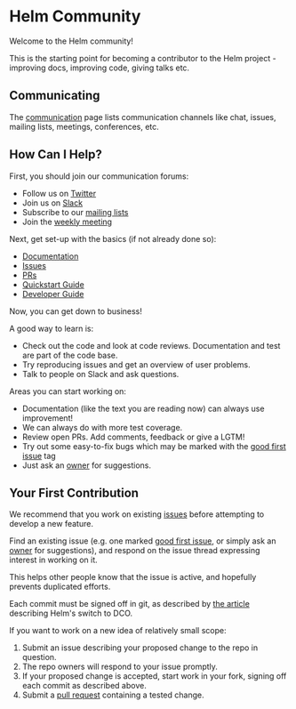 # Helm Community

Welcome to the Helm community!

This is the starting point for becoming a contributor to the Helm project - improving docs, improving code, giving talks etc.

## Communicating

The [communication](communication.md) page lists communication channels like chat,
issues, mailing lists, meetings, conferences, etc.

## How Can I Help?

First, you should join our communication forums:

- Follow us on [Twitter](communication.md#social-media)
- Join us on [Slack](communication.md#slack)
- Subscribe to our [mailing lists](communication.md#mailing-lists)
- Join the [weekly meeting](communication.md#meetings) 

Next, get set-up with the basics (if not already done so):

- [Documentation](https://docs.helm.sh/)
- [Issues](https://github.com/helm/helm/issues)
- [PRs](https://github.com/helm/helm/pulls)
- [Quickstart Guide](https://docs.helm.sh/using_helm/#quickstart)
- [Developer Guide](https://docs.helm.sh/developers/)

Now, you can get down to business!

A good way to learn is:

- Check out the code and look at code reviews. Documentation and test are part of the code base. 
- Try reproducing issues and get an overview of user problems.
- Talk to people on Slack and ask questions.

Areas you can start working on:

- Documentation (like the text you are reading now) can always use improvement!
- We can always do with more test coverage.
- Review open PRs. Add comments, feedback or give a LGTM!
- Try out some easy-to-fix bugs which may be marked with the [good first issue] tag
- Just ask an [owner] for suggestions.

## Your First Contribution

We recommend that you work on existing [issues] before attempting to develop a new feature.

Find an existing issue (e.g. one marked [good first issue], or simply ask an [owner] for suggestions),
and respond on the issue thread expressing interest in working on it.

This helps other people know that the issue is active, and hopefully prevents duplicated efforts.

Each commit must be signed off in git, as described by
[the article](https://www.helm.sh/blog/helm-dco/index.html)
describing Helm's switch to DCO.

If you want to work on a new idea of relatively small scope:

  1. Submit an issue describing your proposed change to the repo in question.
  1. The repo owners will respond to your issue promptly.
  1. If your proposed change is accepted, start work in your fork, signing off each commit as described above.
  1. Submit a [pull request] containing a tested change.


[good first issue]: https://github.com/helm/helm/issues?utf8=%E2%9C%93&q=is%3Aopen%20is%3Aissue%20label%3A%22good+first+issue%22
[issues]: https://github.com/helm/helm/issues
[pull request]: https://github.com/helm/helm/blob/master/CONTRIBUTING.md#pull-requests
[owner]: https://github.com/kubernetes/helm/blob/master/OWNERS
